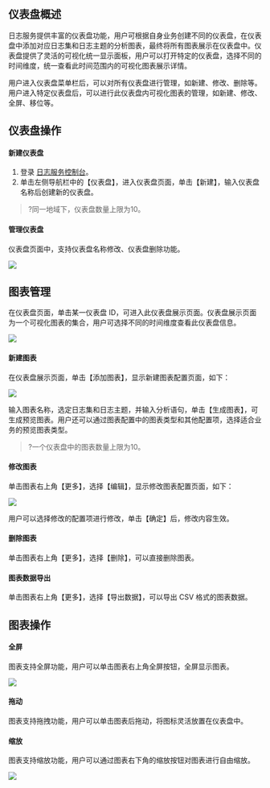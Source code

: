 ## 仪表盘概述

日志服务提供丰富的仪表盘功能，用户可根据自身业务创建不同的仪表盘，在仪表盘中添加对应日志集和日志主题的分析图表，最终将所有图表展示在仪表盘中。仪表盘提供了灵活的可视化统一显示面板，用户可以打开特定的仪表盘，选择不同的时间维度，统一查看此时间范围内的可视化图表展示详情。

用户进入仪表盘菜单栏后，可以对所有仪表盘进行管理，如新建、修改、删除等。用户进入特定仪表盘后，可以进行此仪表盘内可视化图表的管理，如新建、修改、全屏、移位等。



## 仪表盘操作

#### 新建仪表盘
1. 登录 [日志服务控制台](https://console.cloud.tencent.com/cls/dashboard?rid=ap-guangzhou)。
2. 单击左侧导航栏中的【仪表盘】，进入仪表盘页面，单击【新建】，输入仪表盘名称后创建新的仪表盘。

> ?同一地域下，仪表盘数量上限为10。

#### 管理仪表盘

仪表盘页面中，支持仪表盘名称修改、仪表盘删除功能。

![](https://main.qcloudimg.com/raw/c38f218b52fba26b4f2662938982ff68.png)



## 图表管理

在仪表盘页面，单击某一仪表盘 ID，可进入此仪表盘展示页面。仪表盘展示页面为一个可视化图表的集合，用户可选择不同的时间维度查看此仪表盘信息。

![](https://main.qcloudimg.com/raw/6a30abbffccfb7d8513bc7bb72540f71.png)

#### 新建图表

在仪表盘展示页面，单击【添加图表】，显示新建图表配置页面，如下：

![](https://main.qcloudimg.com/raw/60fbbd3e7823f712dbfec9a286d86200.png)

输入图表名称，选定日志集和日志主题，并输入分析语句，单击【生成图表】，可生成预览图表。用户还可以通过图表配置中的图表类型和其他配置项，选择适合业务的预览图表类型。

> ?一个仪表盘中的图表数量上限为10。

#### 修改图表

单击图表右上角【更多】，选择【编辑】，显示修改图表配置页面，如下：

![](https://main.qcloudimg.com/raw/16c659c7294de4367c9cce12a348b3ca.png)

用户可以选择修改的配置项进行修改，单击【确定】后，修改内容生效。

#### 删除图表

单击图表右上角【更多】，选择【删除】，可以直接删除图表。

#### 图表数据导出

单击图表右上角【更多】，选择【导出数据】，可以导出 CSV 格式的图表数据。



## 图表操作

#### 全屏

图表支持全屏功能，用户可以单击图表右上角全屏按钮，全屏显示图表。

![](https://main.qcloudimg.com/raw/83e526de33b6837a49a61cddd0901d29.png)

#### 拖动

图表支持拖拽功能，用户可以单击图表后拖动，将图标灵活放置在仪表盘中。

#### 缩放

图表支持缩放功能，用户可以通过图表右下角的缩放按钮对图表进行自由缩放。

![](https://main.qcloudimg.com/raw/e2ad785e9dbd26d94fbe7e78c15ce4d3.png)



